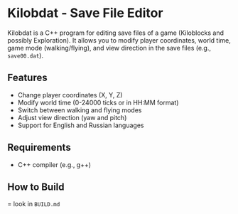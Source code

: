 # Kilobdat - Save File Editor

Kilobdat is a C++ program for editing save files of a game (Kiloblocks and possibly Exploration). It allows you to modify player coordinates, world time, game mode (walking/flying), and view direction in the save files (e.g., `save00.dat`).

## Features
- Change player coordinates (X, Y, Z)
- Modify world time (0-24000 ticks or in HH:MM format)
- Switch between walking and flying modes
- Adjust view direction (yaw and pitch)
- Support for English and Russian languages

## Requirements
- C++ compiler (e.g., g++)

## How to Build
= look in `BUILD.md`
